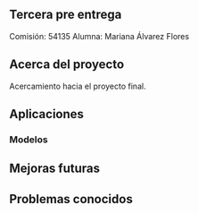 ## Tercera pre entrega

Comisión: 54135
Alumna: Mariana Álvarez Flores

## Acerca del proyecto
Acercamiento hacia el proyecto final.

## Aplicaciones

### Modelos

## Mejoras futuras

## Problemas conocidos